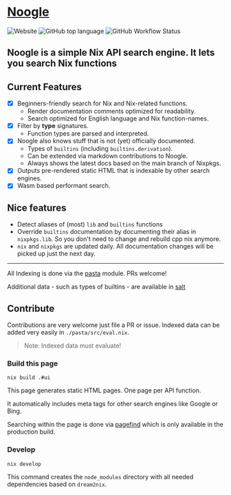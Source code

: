# [Noogle](https://noogle.dev)

![Website](https://img.shields.io/website?down_message=noogle.dev&up_message=noogle.dev&url=https%3A%2F%2Fnoogle.dev)
![GitHub top language](https://img.shields.io/github/languages/top/nix-community/noogle)
![GitHub Workflow Status](https://img.shields.io/github/actions/workflow/status/nix-community/noogle/main.yml)

## Noogle is a simple Nix API search engine. It lets you search Nix functions

## Current Features

- [x] Beginners-friendly search for Nix and Nix-related functions.
  - Render documentation comments optimized for readability.
  - Search optimized for English language and Nix function-names.
- [x] Filter by **type** signatures.
  - Function types are parsed and interpreted.
- [x] Noogle also knows stuff that is not (yet) officially documented.
  - Types of `builtins` (including `builtins.derivation`).
  - Can be extended via markdown contributions to Noogle.
  - Always shows the latest docs based on the main branch of Nixpkgs.
- [x] Outputs pre-rendered static HTML that is indexable by other search
      engines.
- [x] Wasm based performant search.

## Nice features

- Detect aliases of (most) `lib` and `builtins` functions
- Override `builtins` documentation by documenting their alias in `nixpkgs.lib`. So you don't need to change and rebuild cpp nix anymore.
- `nix` and `nixpkgs` are updated daily. All documentation changes will be picked up just the next day.

---

All Indexing is done via the [pasta](./pasta/) module. PRs welcome!

Additional data - such as types of builtins - are available in [salt](./salt)

## Contribute

Contributions are very welcome just file a PR or issue. Indexed data can be
added very easily in `./pasta/src/eval.nix`.

> Note: Indexed data must evaluate!

### Build this page

`nix build .#ui`

This page generates static HTML pages. One page per API function.

It automatically includes meta tags for other search engines like Google or
Bing.

Searching within the page is done via [pagefind](https://pagefind.app/) which is
only available in the production build.

### Develop

`nix develop`

This command creates the `node_modules` directory with all needed dependencies
based on `dream2nix`.
